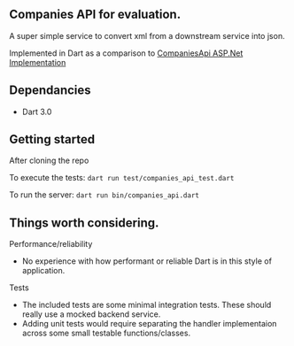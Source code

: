 ## Companies API for evaluation. 

A super simple service to convert xml from a downstream service into json.

Implemented in Dart as a comparison to [CompaniesApi ASP.Net Implementation](https://github.com/paulfaid/MWNZ)

## Dependancies

 - Dart 3.0
 
## Getting started

After cloning the repo

To execute the tests:
`dart run test/companies_api_test.dart`

To run the server:
`dart run bin/companies_api.dart`

## Things worth considering.

Performance/reliability
 - No experience with how performant or reliable Dart is in this style of application.

Tests
 - The included tests are some minimal integration tests. These should really use a mocked backend service. 
 - Adding unit tests would require separating the handler implementaion across some small testable functions/classes.

